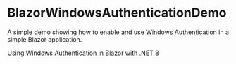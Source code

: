 # BlazorWindowsAuthenticationDemo

A simple demo showing how to enable and use Windows Authentication in a simple Blazor application.

[Using Windows Authentication in Blazor with .NET 8 ](https://brightideatechnology.blogspot.com/2024/07/using-windows-authentication-in-blazor.html)
